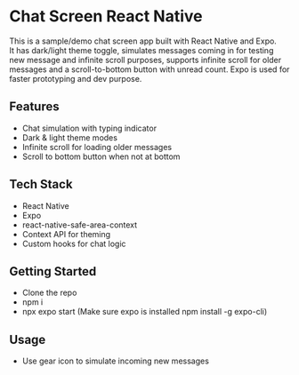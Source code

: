 # Chat Screen React Native

This is a sample/demo chat screen app built with React Native and Expo.  
It has dark/light theme toggle, simulates messages coming in for testing new message and infinite scroll purposes, supports infinite scroll for older messages and a scroll-to-bottom button with unread count.
Expo is used for faster prototyping and dev purpose.

## Features

- Chat simulation with typing indicator
- Dark & light theme  modes
- Infinite scroll for loading older messages
- Scroll to bottom button when not at bottom

## Tech Stack

- React Native
- Expo
- react-native-safe-area-context
- Context API for theming
- Custom hooks for chat logic

## Getting Started

- Clone the repo
- npm i 
- npx expo start (Make sure expo is installed npm install -g expo-cli)

## Usage

- Use gear icon to simulate incoming new messages

